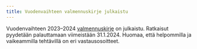 ```yaml
---
title: Vuodenvaihteen valmennuskirje julkaistu
---
```


Vuodenvaihteen 2023–2024 [valmennuskirje](/valmennus/2023/kirje_2023_12.pdf) on julkaistu.
Ratkaisut pyydetään palauttamaan viimeistään 31.1.2024.
Huomaa, että helpommilla ja vaikeammilla tehtävillä on eri vastausosoitteet.

